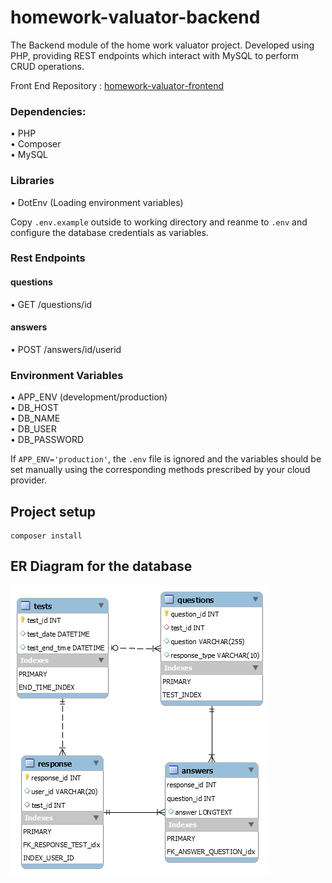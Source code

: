 # homework-valuator-backend
The Backend module of the home work valuator project. Developed using PHP, providing REST endpoints which interact with MySQL to perform CRUD operations.

Front End Repository : [homework-valuator-frontend](https://github.com/jijojames18/homework-valuator-frontend)  

### Dependencies:
• PHP  
• Composer  
• MySQL  

### Libraries
• DotEnv (Loading environment variables)

Copy `.env.example` outside to working directory and reanme to `.env` and configure the database credentials as variables. 

### Rest Endpoints
#### questions
• GET /questions/id

#### answers
• POST /answers/id/userid

### Environment Variables
• APP_ENV (development/production)  
• DB_HOST  
• DB_NAME  
• DB_USER  
• DB_PASSWORD  

If `APP_ENV='production'`, the  `.env` file is ignored and the variables should be set manually using the corresponding methods prescribed by your cloud provider.

## Project setup
```
composer install
```  

## ER Diagram for the database
![ER Diagram](https://github.com/jijojames18/homework-valuator-backend/blob/master/er/ER-DATABASE.png?raw=true)
